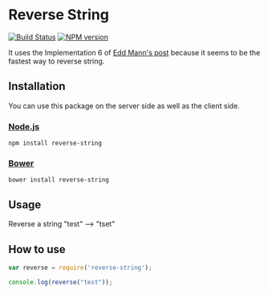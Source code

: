 # Reverse String

[![Build Status](https://travis-ci.org/cedced19/reverse-string.svg)](https://travis-ci.org/cedced19/reverse-string)
[![NPM version](https://badge.fury.io/js/reverse-string.svg)](http://badge.fury.io/js/reverse-string)

It uses the Implementation 6 of [Edd Mann's post](http://eddmann.com/posts/ten-ways-to-reverse-a-string-in-javascript/) because it seems to be the fastest way to reverse string.

## Installation

You can use this package on the server side as well as the client side.

### [Node.js](http://nodejs.org/)

```
npm install reverse-string
```

### [Bower](http://bower.io/)

```
bower install reverse-string
```

## Usage

Reverse a string
"test" --> "tset"

## How to use

~~~ javascript
var reverse = require('reverse-string');

console.log(reverse("test"));
~~~
